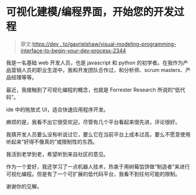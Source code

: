 # 可视化建模/编程界面，开始您的开发过程

> 原文:[https://dev . to/gavrielshaw/visual-modeling-programming-interface-to-begin-your-dev-process-2344](https://dev.to/gavrielshaw/visual-modeling-programming-interface-to-begin-your-dev-process-2344)

我是一名基础 web 开发人员，也是 javascript 和 python 的初学者。在我作为产品营销人员的职业生涯中，我和开发团队合作过，和分析师、scrum masters、产品经理等等。

最近，我接触到了可视化编程的概念，也就是 Forrester Research 所说的“低代码”。

ide 中的拖放式 UI，适合快速应用程序开发。

麻烦的是，我看不出它很受欢迎，尽管有几个平台看起来很先进，评论很好。

我猜开发人员要么没有听说过它，要么它在当前平台上成本过高，要么不愿意使用听起来“好得不像真的”或限制性的东西。

我活到老学到老，希望听到来自社区的意见。

作为一个爱好，我还学习了一点机器人技术，热衷于用树莓馅饼做“制造者”来进行可视化编程。但是有了一个可扩展的低代码平台，我看不到任何可能的限制。

谢谢你的见解。